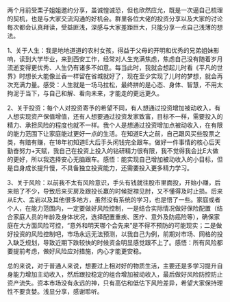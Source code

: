 两个月前受栗子姐姐邀约分享，虽诚惶诚恐，但也欣然应允，既是一次逼自己梳理的契机，也是与大家交流沟通的好机会。群里各位大佬的投资分享以及大家的讨论每次都会认真拜读，受益匪浅，深感与大家差距巨大，只能分享一点自己浅薄的想法。

1、关于人生：我是地地道道的农村女孩，得益于父母的开明和优秀的兄弟姐妹影响，读到大学毕业，来到西安工作，经常对人生充满焦虑，焦虑自己没有随着岁月流逝变得更优秀、人生仍有诸多不如意。每当此时，我就会想起儿时看《平凡的世界》时想长大能像兰香一样留在省城就好了，现在至少实现了儿时的梦想，就会再次充满力量。感受：人生就是一场马拉松，最终拼的是心态、身体、智慧，不用太拘泥于当下，与自己和解、看向未来，才能走的更远更久。

2、关于投资：每个人对投资寄予的希望不同，有人想通过投资增加被动收入，有人想实现资产保值增值，还有人想要通过投资发家致富，目标不一样，需要投入的精力、承担风险的程度也就不一样。我个人是想通过投资增加点被动收入，在有限的能力范围下让家庭能过更好一点的生活。在知道E大之前，自己跟风买些股票之类，有赔有赚，在18年初知道E大后手头闲钱完全跟车。做好一件事情的核心后天勤奋努力+天赋，我自己在投资上投入的钻研精力很有限，我不觉得我会比E大做的更好，所以我选择安心无脑跟车。感悟：能实现自己增加被动收入的小目标，但是自身成长提升慢，不具备独立投资能力，还需要投入更多精力学习。

3、关于风险：以前我不太有风险意识，手头有钱就往股市里面投，开始小赚，后来赔了不少，导致后来买房及跟投长赢的时候捉襟见肘，又不懂得及时止损。后来从E大、孟岩以及其他很多地方，虽然没有系统的学习，也是悟了一些。家庭或者个人，在能力范围内，一定要做好风险控制，一是结合实际情况做好保险配置（结合家庭人员的年龄及身体状况，选择配置重疾、医疗、意外及防癌险等），确保家庭在大方面风险可控，“意外和明天哪个会先来”是不得不预防的可能现实；二是做好投资的风险控制吧，市场永远无法预测，以我自己为例，前期对市场、网格的投入缺乏规划，导致近期下跌较快的时候资金明显感觉跟不上了。感悟：所有风险都要提前考虑，做好风险应对措施，内心才能更安稳。

总的来说，对于普通人来说，想要过上相对好的物质生活，主要还是多学习提升自身能力增加主动收入，然后跟投稳定的组合增加被动收入，最后做好风险防控防止资产流失。资本市场没有永远的神，只有高估和低估下风险差异，希望大家保持理性不要贪婪。浅显分享，感谢聆听。